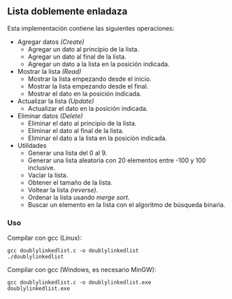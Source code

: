 ## Lista doblemente enladaza

Esta implementación contiene las siguientes operaciones:

- Agregar datos _(Create)_
  - Agregar un dato al principio de la lista.
  - Agregar un dato al final de la lista.
  - Agregar un dato a la lista en la posición indicada.
- Mostrar la lista _(Read)_
  - Mostrar la lista empezando desde el inicio.
  - Mostrar la lista empezando desde el final.
  - Mostrar el dato en la posición indicada.
- Actualizar la lista _(Update)_
  - Actualizar el dato en la posición indicada.
- Eliminar datos _(Delete)_
  - Eliminar el dato al principio de la lista.
  - Eliminar el dato al final de la lista.
  - Eliminar el dato a la lista en la posición indicada.
- Utilidades
  - Generar una lista del 0 al 9.
  - Generar una lista aleatoria con 20 elementos entre -100 y 100 inclusive.
  - Vaciar la lista.
  - Obtener el tamaño de la lista.
  - Voltear la lista _(reverse)_.
  - Ordenar la lista usando _merge sort_.
  - Buscar un elemento en la lista con el algoritmo de búsqueda binaria.

### Uso

Compilar con gcc (Linux):

```
gcc doublylinkedlist.c -o doublylinkedlist
./doublylinkedlist
```

Compilar con gcc (Windows, es necesario MinGW):

```
gcc doublylinkedlist.c -o doublylinkedlist.exe
doublylinkedlist.exe
```
